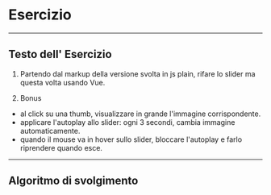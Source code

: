 # Esercizio

---

## Testo dell' Esercizio

1. Partendo dal markup della versione svolta in js plain, rifare lo slider ma questa volta usando Vue.

2. Bonus
- al click su una thumb, visualizzare in grande l'immagine corrispondente.
- applicare l'autoplay allo slider: ogni 3 secondi, cambia immagine automaticamente.
- quando il mouse va in hover sullo slider, bloccare l'autoplay e farlo riprendere quando esce.

---

## Algoritmo di svolgimento


